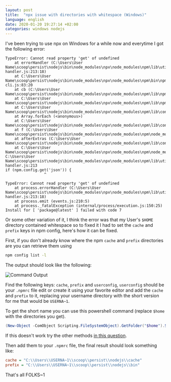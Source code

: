 ```yaml
---
layout: post
title:  "npx issue with directories with whitespace (Windows)"
language: english
date: 2020-01-20 19:27:14 +02:00
categories: windows nodejs
---
```



I've been trying to use npx on Windows for a while now and everytime I got the following error:

```log
TypeError: Cannot read property 'get' of undefined
    at errorHandler (C:\Users\User Name\scoop\persist\nodejs\bin\node_modules\npx\node_modules\npm\lib\utils\error-handler.js:213:18)
    at C:\Users\User Name\scoop\persist\nodejs\bin\node_modules\npx\node_modules\npm\bin\npm-cli.js:83:20            
    at cb (C:\Users\User Name\scoop\persist\nodejs\bin\node_modules\npx\node_modules\npm\lib\npm.js:215:22)
    at C:\Users\User Name\scoop\persist\nodejs\bin\node_modules\npx\node_modules\npm\lib\npm.js:253:24
    at C:\Users\User Name\scoop\persist\nodejs\bin\node_modules\npx\node_modules\npm\lib\config\core.js:81:7         
    at Array.forEach (<anonymous>)
    at C:\Users\User Name\scoop\persist\nodejs\bin\node_modules\npx\node_modules\npm\lib\config\core.js:80:13        
    at f (C:\Users\User Name\scoop\persist\nodejs\bin\node_modules\npx\node_modules\npm\node_modules\once\once.js:25:25)
    at afterExtras (C:\Users\User Name\scoop\persist\nodejs\bin\node_modules\npx\node_modules\npm\lib\config\core.js:178:20)
    at C:\Users\User Name\scoop\persist\nodejs\bin\node_modules\npx\node_modules\npm\node_modules\mkdirp\index.js:47:53
C:\Users\User Name\scoop\persist\nodejs\bin\node_modules\npx\node_modules\npm\lib\utils\error-handler.js:213
if (npm.config.get('json')) {
                 ^

TypeError: Cannot read property 'get' of undefined
    at process.errorHandler (C:\Users\User Name\scoop\persist\nodejs\bin\node_modules\npx\node_modules\npm\lib\utils\error-handler.js:213:18)
    at process.emit (events.js:210:5)
    at process._fatalException (internal/process/execution.js:150:25)
Install for [ 'package@latest' ] failed with code 7
```

Or some other variation of it, I think the error was that my User's `$HOME` directory contained whitespace so to fixed it I had to set the `cache` and `prefix` keys in npm config, here's how it can be fixed.

First, if you don't already know where the npm `cache` and `prefix` directories are you can retrieve them using

```bash
npm config list -l
```

The output should look like the following:

![Command Output]({{site.baseurl}}/assets/img/posts/npx/1.jpg)

Find the following keys: `cache`, `prefix` and `userconfig`, `userconfig` should be your `.npmrc` file edit or create it using your favorite editor and add the `cache` and `prefix` to it, replacing your username directory with the short version for me that would be `USERNA~1`.

To get the short name you can use this powershell command (replace `$home` with the directories you get).

```powershell
(New-Object -ComObject Scripting.FileSystemObject).GetFolder("$home").ShortPath
```

If this doesn't work try the other methods [in this question](https://superuser.com/questions/348079/how-can-i-find-the-short-path-of-a-windows-directory-file).

Then add them to your `.npmrc` file, the final result should look something like:

```ini
cache = "C:\\Users\\USERNA~1\\scoop\\persist\\nodejs\\cache"
prefix = "C:\\Users\\USERNA~1\\scoop\\persist\\nodejs\\bin"
```

That's all FOLKS~1